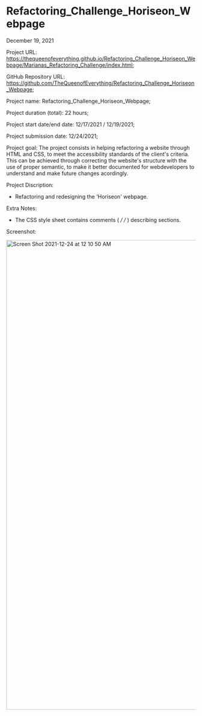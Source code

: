 # Refactoring_Challenge_Horiseon_Webpage

December 19,  2021

Project URL: https://thequeenofeverything.github.io/Refactoring_Challenge_Horiseon_Webpage/Marianas_Refactoring_Challenge/index.html;


GitHub Repository URL:  https://github.com/TheQueenofEverything/Refactoring_Challenge_Horiseon_Webpage;


Project name: Refactoring_Challenge_Horiseon_Webpage;


Project duration (total): 22 hours;


Project start date/end date: 12/17/2021 / 12/19/2021;


Project submission date: 12/24/2021;


Project goal: The project consists in helping refactoring a website through HTML and CSS, to meet the accessibility standards of the client's criteria. This can be achieved through correcting the website's structure with the use of proper semantic, to make it better documented for webdevelopers to understand and make future changes acordingly.



Project Discription:
- Refactoring and redesigning the 'Horiseon' webpage. 




Extra Notes:
- The CSS style sheet contains comments ( */ /* ) describing sections.







Screenshot:

<img width="1249" alt="Screen Shot 2021-12-24 at 12 10 50 AM" src="https://user-images.githubusercontent.com/65464431/147425197-959bf46a-26cc-4d3f-be8d-1dab990eac9f.png">
